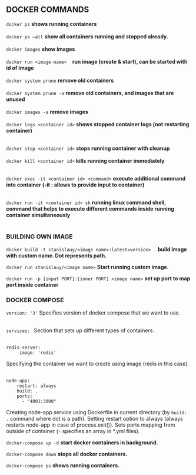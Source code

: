 ## DOCKER COMMANDS   ##
```docker ps``` **shows running containers**<br><br>
```docker ps —all``` **show all containers running and stopped already.**<br><br>
```docker images``` **show images**<br><br>
```docker run <image-name> ```  **run image (create & start), can be started with id of image**<br><br>
```docker system prune``` **remove old containers**<br><br>
```docker system prune -a``` **remove old containers, and images that are unused**<br><br>
```docker images -a``` **remove images**<br><br>
```docker logs <container id>``` **shows stopped container logs (not restarting container)**<br><br>


```docker stop <container id>``` **stops running container with cleanup**<br><br>
```docker kill <container id>``` **kills running container immediately**<br><br>


```docker exec -it <container id> <command>``` **execute additional command into container (-it : allows to provide input to container)**<br><br>

```docker run -it <container id> sh``` **running linux command shell, command that helps to execute different commands inside running container simultaneously**<br><br>

### BUILDING OWN IMAGE ###

```docker build -t stanislauy/<image name>:latest<version> .```  **build image with custom name. Dot represents path.**<br>

```docker run stanislauy/<image name>``` **Start running custom image.**<br>

```docker run -p [input PORT]:[inner PORT] <image name>``` **set up port to map port inside container**<br>

### DOCKER COMPOSE ###
```version: '3'``` 
Specifies version of docker compose that we want to use.<br><br>

```services: ``` Section that sets up different types of containers.<br><br>

```
redis-server:
     image: 'redis'
```
Specifying the container we want to create using image (redis in this case).<br><br>
   
```
node-app:
    restart: always
    build: .
    ports:
      - "4001:3000"
```
Creating node-app service using Dockerfile in current directory (by ```build: .``` command where dot is a path). Setting restart option to always (always restarts node-app in case of process.exit(<status code>)). Sets ports mapping from outside of container (```-``` specifies an array in *.yml files).

```docker-compose up -d``` **start docker containers in background.**

```docker-compose down``` **stops all docker containers.**

```docker-compose ps``` **shows running containers.**






